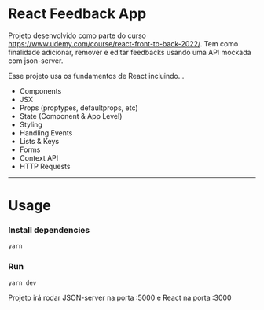 # React Feedback App

Projeto desenvolvido como parte do curso https://www.udemy.com/course/react-front-to-back-2022/. Tem como finalidade adicionar, remover e editar feedbacks usando uma API mockada com json-server.

Esse projeto usa os fundamentos de React incluindo...

- Components
- JSX
- Props (proptypes, defaultprops, etc)
- State (Component & App Level)
- Styling
- Handling Events
- Lists & Keys
- Forms
- Context API
- HTTP Requests

---

# Usage

### Install dependencies

```bash
yarn
```

### Run

```bash
yarn dev
```

Projeto irá rodar JSON-server na porta :5000 e React na porta :3000
